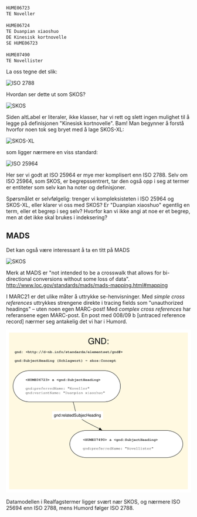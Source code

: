 <!--
Jeg husker fortsatt godt en diskusjon vi hadde på et av de første møtene om hva vi skulle mappe. Vi som kom fra Realfagstermer snakket om "begreper". Det samme gjorde Are, som hadde lest seg opp på SKOS, en veldig begrepssentrert modell. Unni derimot snakket om termer.

Det som ikke gikk opp for meg da var at det faktisk er et markant skille mellom datamodellen i Realfagstermer og Humord. Mens Realfagstermer er begrepsbasert og ligger nærmere SKOS og ISO 25694, er Humord termbasert og ligger nærmere ISO 2788. Grunnen til at jeg ikke la merke til det er at de to modellene i stor grad er kompatible. Det er lett å forestille seg hvordan to termer relatert gjennom en "SE"-relasjon er uttrykk for det samme underliggende begrepet, selv om begreper ikke er eksplisitt uttrykt i ISO 2788.

Men djevelen ligger som vanlig i detaljene. Det gikk et lys opp for meg da Grete skrev om note-felter på se-henvisninger. Disse er så sjeldne i Humord at jeg hadde oversett dem, men de finnes altså;
-->

	HUME06723
	TE Noveller

	HUME06724
	TE Duanpian xiaoshuo
	DE Kinesisk kortnovelle
	SE HUME06723

	HUME07490
	TE Novellister


La oss tegne det slik:

![ISO 2788](https://cdn.rawgit.com/danmichaelo/test/master/iso2788.svg)

Hvordan ser dette ut som SKOS?

![SKOS](https://cdn.rawgit.com/danmichaelo/test/master/skos.svg)

Siden altLabel er literaler, ikke klasser, har vi rett og slett ingen mulighet til å legge på definisjonen "Kinesisk kortnovelle". Bam! Man begynner å forstå hvorfor noen tok seg bryet med å lage SKOS-XL:


![SKOS-XL](https://cdn.rawgit.com/danmichaelo/test/master/skosxl.svg)

som ligger nærmere en viss standard:

![ISO 25964](https://cdn.rawgit.com/danmichaelo/test/master/iso25964.svg)

Her ser vi godt at ISO 25964 er mye mer komplisert enn ISO 2788.
Selv om ISO 25964, som SKOS, er begrepssentrert, tar den også opp i seg at termer er entiteter som selv kan ha noter og definisjoner.

Spørsmålet er selvfølgelig: trenger vi kompleksisteten i ISO 25964 og SKOS-XL, eller klarer vi oss med SKOS? Er "Duanpian xiaoshuo" egentlig en term, eller et begrep i seg selv? Hvorfor kan vi ikke angi at noe er et begrep, men at det ikke skal brukes i indeksering?

## MADS

Det kan også være interessant å ta en titt på MADS

![SKOS](https://cdn.rawgit.com/danmichaelo/test/master/mads.svg)

Merk at MADS er "not intended to be a crosswalk that allows for bi-directional conversions without some loss of data". http://www.loc.gov/standards/mads/mads-mapping.html#mapping

I MARC21 er det ulike måter å uttrykke se-henvisninger. Med *simple cross references* uttrykkes strengene direkte i tracing fields som "unauthorized headings" – uten noen egen MARC-post! Med *complex cross references* har referansene egen MARC-post. En post med 008/09 b [untraced reference record] nærmer seg antakelig det vi har i Humord.

![SKOS](gnd.svg)




Datamodellen i Realfagstermer ligger svært nær SKOS, og nærmere ISO 25694 enn ISO 2788, mens Humord følger ISO 2788. 

